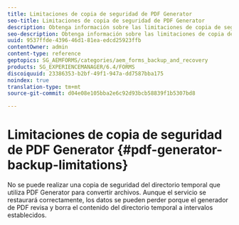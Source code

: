 ```yaml
---
title: Limitaciones de copia de seguridad de PDF Generator
seo-title: Limitaciones de copia de seguridad de PDF Generator
description: Obtenga información sobre las limitaciones de copia de seguridad de PDF Generator.
seo-description: Obtenga información sobre las limitaciones de copia de seguridad de PDF Generator.
uuid: 9537ffde-4396-46d1-81ea-edcd25923ffb
contentOwner: admin
content-type: reference
geptopics: SG_AEMFORMS/categories/aem_forms_backup_and_recovery
products: SG_EXPERIENCEMANAGER/6.4/FORMS
discoiquuid: 23386353-b2bf-49f1-947a-dd7587bba175
noindex: true
translation-type: tm+mt
source-git-commit: d04e08e105bba2e6c92d93bcb58839f1b5307bd8

---
```



# Limitaciones de copia de seguridad de PDF Generator {#pdf-generator-backup-limitations}

No se puede realizar una copia de seguridad del directorio temporal que utiliza PDF Generator para convertir archivos. Aunque el servicio se restaurará correctamente, los datos se pueden perder porque el generador de PDF revisa y borra el contenido del directorio temporal a intervalos establecidos.
